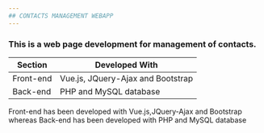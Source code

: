 ```yaml
---
## CONTACTS MANAGEMENT WEBAPP
---
```


### This is a web page development for management of contacts.

| Section | Developed With |
|---|---|
| Front-end | Vue.js, JQuery-Ajax and Bootstrap |
| Back-end | PHP and MySQL database |

Front-end has been developed with Vue.js,JQuery-Ajax and Bootstrap whereas
Back-end has been developed with PHP and MySQL database
